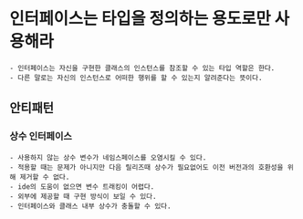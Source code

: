 # 인터페이스는 타입을 정의하는 용도로만 사용해라

    - 인터페이스는 자신을 구현한 클래스의 인스턴스를 참조할 수 있는 타입 역할은 한다.
    - 다른 말로는 자신의 인스턴스로 어떠한 행위를 할 수 있는지 알려준다는 뜻이다.

## 안티패턴

### 상수 인터페이스

    - 사용하지 않는 상수 변수가 네임스페이스를 오염시킬 수 있다.
    - 적용할 때는 문제가 아니지만 다음 릴리즈때 상수가 필요없어도 이전 버전과의 호환성을 위해 제거할 수 없다.
    - ide의 도움이 없으면 변수 트래킹이 어렵다.
    - 외부에 제공할 때 구현 방식이 보일 수 있다. 
    - 인터페이스와 클래스 내부 상수가 충돌할 수 있다.